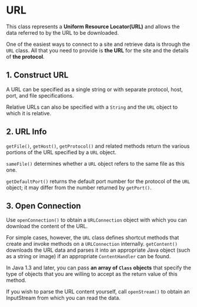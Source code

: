 # URL

This class represents a **Uniform Resource Locator(URL)** and allows the data referred to by the URL to be downloaded. 

One of the easiest ways to connect to a site and retrieve data is through the `URL` class. All that you need to provide is **the URL** for the site and the details of **the protocol**.

## 1. Construct URL


A URL can be specified as a single string or with separate protocol, host, port, and file specifications.

Relative URLs can also be specified with a `String` and the `URL` object to which it is relative. 

## 2. URL Info

`getFile()`, `getHost()`, `getProtocol()` and related methods return the various portions of the URL specified by a `URL` object. 

`sameFile()` determines whether a `URL` object refers to the same file as this one. 

`getDefaultPort()` returns the default port number for the protocol of the `URL` object; it may differ from the number returned by `getPort()`. 

## 3. Open Connection

Use `openConnection()` to obtain a `URLConnection` object with which you can download the content of the URL. 

For simple cases, however, the `URL` class defines shortcut methods that create and invoke methods on a `URLConnection` internally. `getContent()` downloads the URL data and parses it into an appropriate Java object (such as a string or image) if an appropriate `ContentHandler` can be found. 

In Java 1.3 and later, you can pass **an array of `Class` objects** that specify the type of objects that you are willing to accept as the return value of this method. 

If you wish to parse the URL content yourself, call `openStream()` to obtain an InputStream from which you can read the data.






